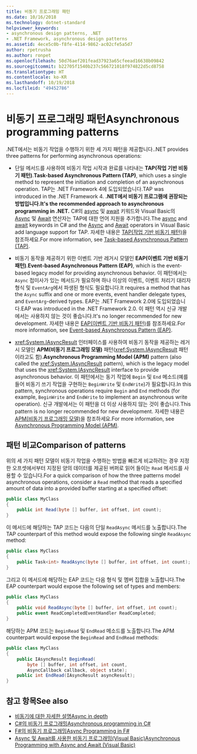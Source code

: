 ```yaml
---
title: 비동기 프로그래밍 패턴
ms.date: 10/16/2018
ms.technology: dotnet-standard
helpviewer_keywords:
- asynchronous design patterns, .NET
- .NET Framework, asynchronous design patterns
ms.assetid: 4ece5c0b-f8fe-4114-9862-ac02cfe5a5d7
author: rpetrusha
ms.author: ronpet
ms.openlocfilehash: 50d76aef201fead37923a65cfeead16638b09842
ms.sourcegitcommit: b22705f1540b237c566721018f974822d5cd8758
ms.translationtype: HT
ms.contentlocale: ko-KR
ms.lasthandoff: 10/19/2018
ms.locfileid: "49452786"
---
```

# <a name="asynchronous-programming-patterns"></a><span data-ttu-id="1f5c8-102">비동기 프로그래밍 패턴</span><span class="sxs-lookup"><span data-stu-id="1f5c8-102">Asynchronous programming patterns</span></span>

<span data-ttu-id="1f5c8-103">.NET에서는 비동기 작업을 수행하기 위한 세 가지 패턴을 제공합니다.</span><span class="sxs-lookup"><span data-stu-id="1f5c8-103">.NET provides three patterns for performing asynchronous operations:</span></span>  

- <span data-ttu-id="1f5c8-104">단일 메서드를 사용하여 비동기 작업 시작과 완료를 나타내는 **TAP(작업 기반 비동기 패턴)**.</span><span class="sxs-lookup"><span data-stu-id="1f5c8-104">**Task-based Asynchronous Pattern (TAP)**, which uses a single method to represent the initiation and completion of an asynchronous operation.</span></span> <span data-ttu-id="1f5c8-105">TAP는 .NET Framework 4에 도입되었습니다.</span><span class="sxs-lookup"><span data-stu-id="1f5c8-105">TAP was introduced in the .NET Framework 4.</span></span> <span data-ttu-id="1f5c8-106">**.NET에서 비동기 프로그램에 권장되는 방법입니다.**</span><span class="sxs-lookup"><span data-stu-id="1f5c8-106">**It's the recommended approach to asynchronous programming in .NET.**</span></span> <span data-ttu-id="1f5c8-107">C#의 [async](~/docs/csharp/language-reference/keywords/async.md) 및 [await](~/docs/csharp/language-reference/keywords/await.md) 키워드와 Visual Basic의 [Async](~/docs/visual-basic/language-reference/modifiers/async.md) 및 [Await](~/docs/visual-basic/language-reference/operators/await-operator.md) 연산자는 TAP에 대한 언어 지원을 추가합니다.</span><span class="sxs-lookup"><span data-stu-id="1f5c8-107">The [async](~/docs/csharp/language-reference/keywords/async.md) and [await](~/docs/csharp/language-reference/keywords/await.md) keywords in C# and the [Async](~/docs/visual-basic/language-reference/modifiers/async.md) and [Await](~/docs/visual-basic/language-reference/operators/await-operator.md) operators in Visual Basic add language support for TAP.</span></span> <span data-ttu-id="1f5c8-108">자세한 내용은 [TAP(작업 기반 비동기 패턴)](task-based-asynchronous-pattern-tap.md)을 참조하세요.</span><span class="sxs-lookup"><span data-stu-id="1f5c8-108">For more information, see [Task-based Asynchronous Pattern (TAP)](task-based-asynchronous-pattern-tap.md).</span></span>  

- <span data-ttu-id="1f5c8-109">비동기 동작을 제공하기 위한 이벤트 기반 레거시 모델인 **EAP(이벤트 기반 비동기 패턴)**.</span><span class="sxs-lookup"><span data-stu-id="1f5c8-109">**Event-based Asynchronous Pattern (EAP)**, which is the event-based legacy model for providing asynchronous behavior.</span></span> <span data-ttu-id="1f5c8-110">이 패턴에서는 `Async` 접미사가 있는 메서드가 필요하며 하나 이상의 이벤트, 이벤트 처리기 대리자 형식 및 `EventArg`에서 파생된 형식도 필요합니다.</span><span class="sxs-lookup"><span data-stu-id="1f5c8-110">It requires a method that has the `Async` suffix and one or more events, event handler delegate types, and `EventArg`-derived types.</span></span> <span data-ttu-id="1f5c8-111">EAP는 .NET Framework 2.0에 도입되었습니다.</span><span class="sxs-lookup"><span data-stu-id="1f5c8-111">EAP was introduced in the .NET Framework 2.0.</span></span> <span data-ttu-id="1f5c8-112">이 패턴 역시 신규 개발에서는 사용하지 않는 것이 좋습니다.</span><span class="sxs-lookup"><span data-stu-id="1f5c8-112">It's no longer recommended for new development.</span></span> <span data-ttu-id="1f5c8-113">자세한 내용은 [EAP(이벤트 기반 비동기 패턴)](event-based-asynchronous-pattern-eap.md)를 참조하세요.</span><span class="sxs-lookup"><span data-stu-id="1f5c8-113">For more information, see [Event-based Asynchronous Pattern (EAP)](event-based-asynchronous-pattern-eap.md).</span></span>  

- <span data-ttu-id="1f5c8-114"><xref:System.IAsyncResult> 인터페이스를 사용하여 비동기 동작을 제공하는 레거시 모델인 **APM(비동기 프로그래밍 모델)** 패턴(<xref:System.IAsyncResult> 패턴이라고도 함).</span><span class="sxs-lookup"><span data-stu-id="1f5c8-114">**Asynchronous Programming Model (APM)** pattern (also called the <xref:System.IAsyncResult> pattern), which is the legacy model that uses the <xref:System.IAsyncResult> interface to provide asynchronous behavior.</span></span> <span data-ttu-id="1f5c8-115">이 패턴에서는 동기 작업에 `Begin` 및 `End` 메소드(예를 들어 비동기 쓰기 작업을 구현하는 `BeginWrite` 및 `EndWrite`)가 필요합니다.</span><span class="sxs-lookup"><span data-stu-id="1f5c8-115">In this pattern, synchronous operations require `Begin` and `End` methods (for example, `BeginWrite` and `EndWrite` to implement an asynchronous write operation).</span></span> <span data-ttu-id="1f5c8-116">신규 개발에서는 이 패턴을 더 이상 사용하지 않는 것이 좋습니다.</span><span class="sxs-lookup"><span data-stu-id="1f5c8-116">This pattern is no longer recommended for new development.</span></span> <span data-ttu-id="1f5c8-117">자세한 내용은 [APM(비동기 프로그래밍 모델)](asynchronous-programming-model-apm.md)을 참조하세요.</span><span class="sxs-lookup"><span data-stu-id="1f5c8-117">For more information, see [Asynchronous Programming Model (APM)](asynchronous-programming-model-apm.md).</span></span>  
  
## <a name="comparison-of-patterns"></a><span data-ttu-id="1f5c8-118">패턴 비교</span><span class="sxs-lookup"><span data-stu-id="1f5c8-118">Comparison of patterns</span></span>

<span data-ttu-id="1f5c8-119">위의 세 가지 패턴 모델이 비동기 작업을 수행하는 방법을 빠르게 비교하려는 경우 지정한 오프셋에서부터 지정된 양의 데이터를 제공된 버퍼로 읽어 들이는 `Read` 메서드를 사용할 수 있습니다.</span><span class="sxs-lookup"><span data-stu-id="1f5c8-119">For a quick comparison of how the three patterns model asynchronous operations, consider a `Read` method that reads a specified amount of data into a provided buffer starting at a specified offset:</span></span>  
  
```csharp  
public class MyClass  
{  
    public int Read(byte [] buffer, int offset, int count);  
}  
```  

<span data-ttu-id="1f5c8-120">이 메서드에 해당하는 TAP 코드는 다음의 단일 `ReadAsync` 메서드를 노출합니다.</span><span class="sxs-lookup"><span data-stu-id="1f5c8-120">The TAP counterpart of this method would expose the following single `ReadAsync` method:</span></span>  
  
```csharp
public class MyClass  
{  
    public Task<int> ReadAsync(byte [] buffer, int offset, int count);  
}  
```

<span data-ttu-id="1f5c8-121">그리고 이 메서드에 해당하는 EAP 코드는 다음 형식 및 멤버 집합을 노출합니다.</span><span class="sxs-lookup"><span data-stu-id="1f5c8-121">The EAP counterpart would expose the following set of types and members:</span></span>  
  
```csharp  
public class MyClass  
{  
    public void ReadAsync(byte [] buffer, int offset, int count);  
    public event ReadCompletedEventHandler ReadCompleted;  
}  
```  
  
<span data-ttu-id="1f5c8-122">해당하는 APM 코드는 `BeginRead` 및 `EndRead` 메소드를 노출합니다.</span><span class="sxs-lookup"><span data-stu-id="1f5c8-122">The APM counterpart would expose the `BeginRead` and `EndRead` methods:</span></span>  
  
```csharp  
public class MyClass  
{  
    public IAsyncResult BeginRead(  
        byte [] buffer, int offset, int count,   
        AsyncCallback callback, object state);  
    public int EndRead(IAsyncResult asyncResult);  
}  
```  

## <a name="see-also"></a><span data-ttu-id="1f5c8-123">참고 항목</span><span class="sxs-lookup"><span data-stu-id="1f5c8-123">See also</span></span>

- [<span data-ttu-id="1f5c8-124">비동기에 대한 자세한 설명</span><span class="sxs-lookup"><span data-stu-id="1f5c8-124">Async in depth</span></span>](../async-in-depth.md)
- [<span data-ttu-id="1f5c8-125">C#의 비동기 프로그래밍</span><span class="sxs-lookup"><span data-stu-id="1f5c8-125">Asynchronous programming in C#</span></span>](~/docs/csharp/async.md)
- [<span data-ttu-id="1f5c8-126">F#의 비동기 프로그래밍</span><span class="sxs-lookup"><span data-stu-id="1f5c8-126">Async Programming in F#</span></span>](~/docs/fsharp/tutorials/asynchronous-and-concurrent-programming/async.md)
- [<span data-ttu-id="1f5c8-127">Async 및 Await를 사용한 비동기 프로그래밍(Visual Basic)</span><span class="sxs-lookup"><span data-stu-id="1f5c8-127">Asynchronous Programming with Async and Await (Visual Basic)</span></span>](~/docs/visual-basic/programming-guide/concepts/async/index.md)
